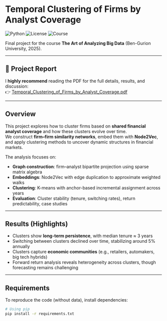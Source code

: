 # Temporal Clustering of Firms by Analyst Coverage

![Python](https://img.shields.io/badge/python-3.10+-blue.svg)
![License](https://img.shields.io/badge/license-MIT-green.svg)
![Course](https://img.shields.io/badge/course-The%20Art%20of%20Analyzing%20Big%20Data-orange)

Final project for the course **The Art of Analyzing Big Data** (Ben-Gurion University, 2025).

---

## 📄 Project Report
I **highly recommend** reading the PDF for the full details, results, and discussion:  
👉 [Temporal_Clustering_of_Firms_by_Analyst_Coverage.pdf](./Temporal_Clustering_of_Firms_by_Analyst_Coverage.pdf)

---

## Overview
This project explores how to cluster firms based on **shared financial analyst coverage** and how these clusters evolve over time.  
We construct **firm–firm similarity networks**, embed them with **Node2Vec**, and apply clustering methods to uncover dynamic structures in financial markets.

The analysis focuses on:
- **Graph construction**: firm–analyst bipartite projection using sparse matrix algebra  
- **Embeddings**: Node2Vec with edge duplication to approximate weighted walks  
- **Clustering**: K-means with anchor-based incremental assignment across years  
- **Evaluation**: Cluster stability (tenure, switching rates), return predictability, case studies  

---

## Results (Highlights)
- Clusters show **long-term persistence**, with median tenure ≈ 3 years  
- Switching between clusters declined over time, stabilizing around 5% annually  
- Clusters capture **economic communities** (e.g., retailers, automakers, big tech hybrids)  
- Forward return analysis reveals heterogeneity across clusters, though forecasting remains challenging  

---

## Requirements
To reproduce the code (without data), install dependencies:

```bash
# Using pip
pip install -r requirements.txt
